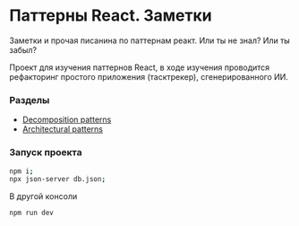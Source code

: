 # Паттерны React. Заметки

Заметки и прочая писанина по паттернам реакт. Или ты не знал? Или ты забыл?

Проект для изучения паттернов React, в ходе изучения проводится рефакторинг простого приложения (тасктрекер), сгенерированного ИИ.

### Разделы

- [Decomposition patterns](/docs/decomposition_patterns.md)
- [Architectural patterns](/docs/architectural_patterns.md)

### Запуск проекта

```bash
npm i;
npx json-server db.json;
```

В другой консоли

```bash
npm run dev
```

